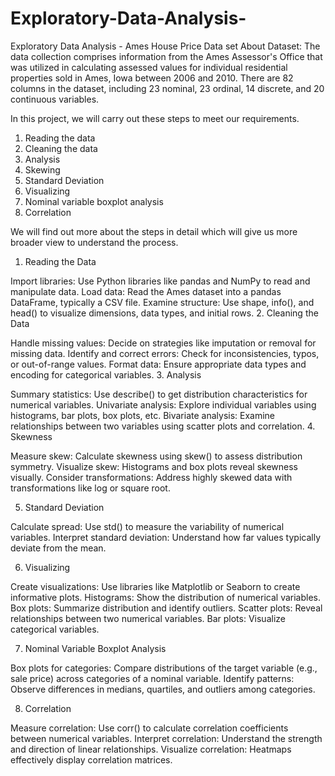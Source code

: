# Exploratory-Data-Analysis-
Exploratory Data Analysis - Ames House Price Data set
About Dataset:
The data collection comprises information from the Ames Assessor's Office that was utilized in calculating assessed values for individual residential properties sold in Ames, Iowa between 2006 and 2010.
There are 82 columns in the dataset, including 23 nominal, 23 ordinal, 14 discrete, and 20 continuous variables.

In this project, we will carry out these steps to meet our requirements.
1. Reading the data
2. Cleaning the data
3. Analysis
4. Skewing
5. Standard Deviation
6. Visualizing
7. Nominal variable boxplot analysis  
8. Correlation

We will find out more about the steps in detail which will give us more broader view to understand the process.

1. Reading the Data

Import libraries: Use Python libraries like pandas and NumPy to read and manipulate data.
Load data: Read the Ames dataset into a pandas DataFrame, typically a CSV file.
Examine structure: Use shape, info(), and head() to visualize dimensions, data types, and initial rows.
2. Cleaning the Data

Handle missing values: Decide on strategies like imputation or removal for missing data.
Identify and correct errors: Check for inconsistencies, typos, or out-of-range values.
Format data: Ensure appropriate data types and encoding for categorical variables.
3. Analysis

Summary statistics: Use describe() to get distribution characteristics for numerical variables.
Univariate analysis: Explore individual variables using histograms, bar plots, box plots, etc.
Bivariate analysis: Examine relationships between two variables using scatter plots and correlation.
4. Skewness

Measure skew: Calculate skewness using skew() to assess distribution symmetry.
Visualize skew: Histograms and box plots reveal skewness visually.
Consider transformations: Address highly skewed data with transformations like log or square root.

5. Standard Deviation

Calculate spread: Use std() to measure the variability of numerical variables.
Interpret standard deviation: Understand how far values typically deviate from the mean.

6. Visualizing

Create visualizations: Use libraries like Matplotlib or Seaborn to create informative plots.
Histograms: Show the distribution of numerical variables.
Box plots: Summarize distribution and identify outliers.
Scatter plots: Reveal relationships between two numerical variables.
Bar plots: Visualize categorical variables.

7. Nominal Variable Boxplot Analysis

Box plots for categories: Compare distributions of the target variable (e.g., sale price) across categories of a nominal variable.
Identify patterns: Observe differences in medians, quartiles, and outliers among categories.

8. Correlation

Measure correlation: Use corr() to calculate correlation coefficients between numerical variables.
Interpret correlation: Understand the strength and direction of linear relationships.
Visualize correlation: Heatmaps effectively display correlation matrices.



